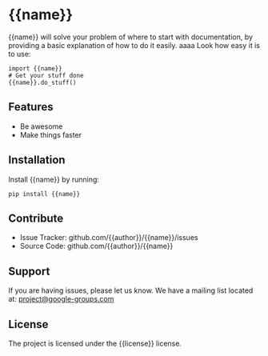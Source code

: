 {{name}}
========

{{name}} will solve your problem of where to start with documentation,
by providing a basic explanation of how to do it easily.
aaaa
Look how easy it is to use:

    import {{name}}
    # Get your stuff done
    {{name}}.do_stuff()

Features
--------

- Be awesome
- Make things faster

Installation
------------

Install {{name}} by running:

    pip install {{name}}

Contribute
----------

- Issue Tracker: github.com/{{author}}/{{name}}/issues
- Source Code: github.com/{{author}}/{{name}}

Support
-------

If you are having issues, please let us know.
We have a mailing list located at: project@google-groups.com

License
-------

The project is licensed under the {{license}} license.